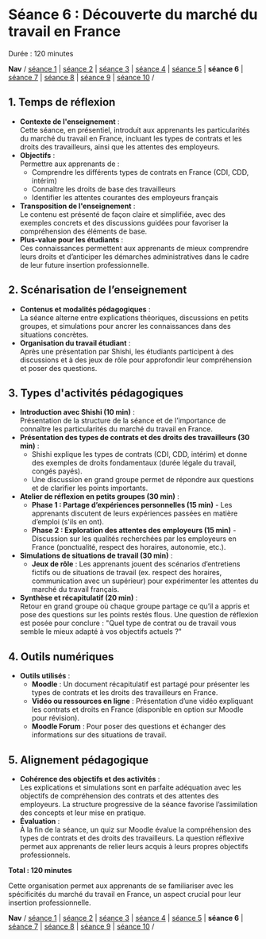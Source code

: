 # Séance 6 : Découverte du marché du travail en France
Durée : 120 minutes

**Nav** / [séance 1](seance1.md) | [séance 2](seance2.md) | [séance 3](seance3.md) | [séance 4](seance4.md) | [séance 5](seance5.md) | **séance 6** | [séance 7](seance7.md) | [séance 8](seance8.md) | [séance 9](seance9.md) | [séance 10](seance10.md) /

## 1. Temps de réflexion
- **Contexte de l'enseignement** :<br>
Cette séance, en présentiel, introduit aux apprenants les particularités du marché du travail en France, incluant les types de contrats et les droits des travailleurs, ainsi que les attentes des employeurs.
- **Objectifs** :<br>
Permettre aux apprenants de :
  - Comprendre les différents types de contrats en France (CDI, CDD, intérim)
  - Connaître les droits de base des travailleurs
  - Identifier les attentes courantes des employeurs français
- **Transposition de l'enseignement** :<br>
Le contenu est présenté de façon claire et simplifiée, avec des exemples concrets et des discussions guidées pour favoriser la compréhension des éléments de base.
- **Plus-value pour les étudiants** :<br>
Ces connaissances permettent aux apprenants de mieux comprendre leurs droits et d’anticiper les démarches administratives dans le cadre de leur future insertion professionnelle.

## 2. Scénarisation de l’enseignement
- **Contenus et modalités pédagogiques** :<br>
La séance alterne entre explications théoriques, discussions en petits groupes, et simulations pour ancrer les connaissances dans des situations concrètes.
- **Organisation du travail étudiant** :<br>
Après une présentation par Shishi, les étudiants participent à des discussions et à des jeux de rôle pour approfondir leur compréhension et poser des questions.

## 3. Types d'activités pédagogiques
- **Introduction avec Shishi (10 min)** :<br>
Présentation de la structure de la séance et de l’importance de connaître les particularités du marché du travail en France.
- **Présentation des types de contrats et des droits des travailleurs (30 min)** :
  - Shishi explique les types de contrats (CDI, CDD, intérim) et donne des exemples de droits fondamentaux (durée légale du travail, congés payés).
  - Une discussion en grand groupe permet de répondre aux questions et de clarifier les points importants.
- **Atelier de réflexion en petits groupes (30 min)** :
  - **Phase 1 : Partage d’expériences personnelles (15 min)** - Les apprenants discutent de leurs expériences passées en matière d’emploi (s'ils en ont).
  - **Phase 2 : Exploration des attentes des employeurs (15 min)** - Discussion sur les qualités recherchées par les employeurs en France (ponctualité, respect des horaires, autonomie, etc.).
- **Simulations de situations de travail (30 min)** :
  - **Jeux de rôle** : Les apprenants jouent des scénarios d’entretiens fictifs ou de situations de travail (ex. respect des horaires, communication avec un supérieur) pour expérimenter les attentes du marché du travail français.
- **Synthèse et récapitulatif (20 min)** :<br>
Retour en grand groupe où chaque groupe partage ce qu’il a appris et pose des questions sur les points restés flous. Une question de réflexion est posée pour conclure : "Quel type de contrat ou de travail vous semble le mieux adapté à vos objectifs actuels ?"

## 4. Outils numériques
- **Outils utilisés** :
  - **Moodle** : Un document récapitulatif est partagé pour présenter les types de contrats et les droits des travailleurs en France.
  - **Vidéo ou ressources en ligne** : Présentation d’une vidéo expliquant les contrats et droits en France (disponible en option sur Moodle pour révision).
  - **Moodle Forum** : Pour poser des questions et échanger des informations sur des situations de travail.

## 5. Alignement pédagogique
- **Cohérence des objectifs et des activités** :<br>
Les explications et simulations sont en parfaite adéquation avec les objectifs de compréhension des contrats et des attentes des employeurs. La structure progressive de la séance favorise l’assimilation des concepts et leur mise en pratique.
- **Évaluation** :<br>
À la fin de la séance, un quiz sur Moodle évalue la compréhension des types de contrats et des droits des travailleurs. La question réflexive permet aux apprenants de relier leurs acquis à leurs propres objectifs professionnels.

__Total : 120 minutes__

Cette organisation permet aux apprenants de se familiariser avec les spécificités du marché du travail en France, un aspect crucial pour leur insertion professionnelle.

**Nav** / [séance 1](seance1.md) | [séance 2](seance2.md) | [séance 3](seance3.md) | [séance 4](seance4.md) | [séance 5](seance5.md) | **séance 6** | [séance 7](seance7.md) | [séance 8](seance8.md) | [séance 9](seance9.md) | [séance 10](seance10.md) /